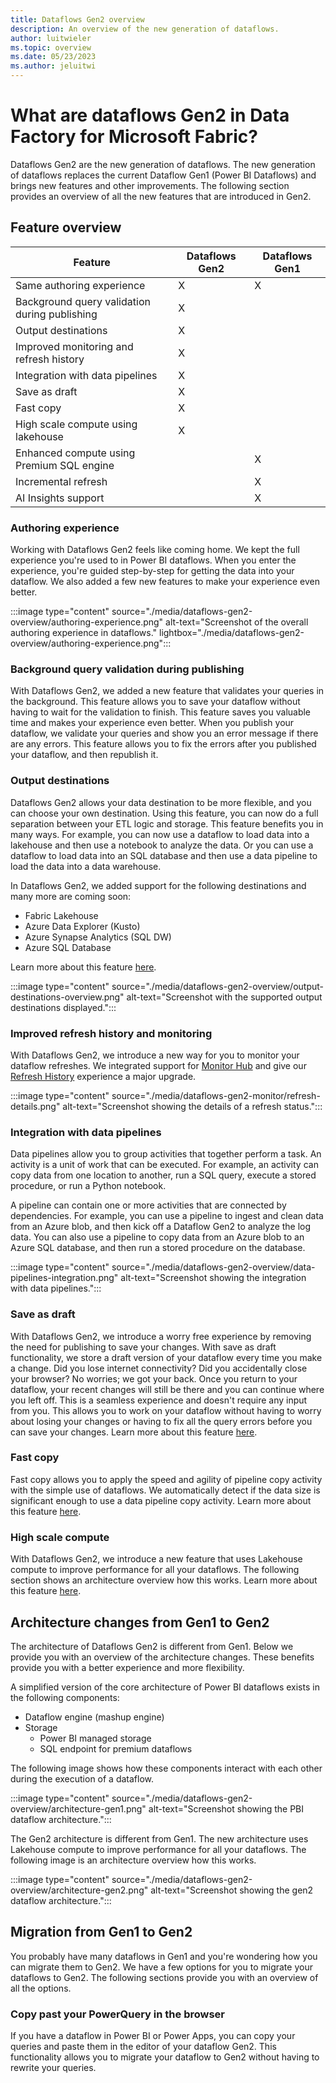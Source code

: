 ```yaml
---
title: Dataflows Gen2 overview
description: An overview of the new generation of dataflows.
author: luitwieler
ms.topic: overview
ms.date: 05/23/2023
ms.author: jeluitwi
---
```


# What are dataflows Gen2 in Data Factory for Microsoft Fabric?

Dataflows Gen2 are the new generation of dataflows. The new generation of dataflows replaces the current Dataflow Gen1 (Power BI Dataflows) and brings new features and other improvements. The following section provides an overview of all the new features that are introduced in Gen2.

## Feature overview

| Feature |   Dataflows Gen2 |  Dataflows Gen1 |
|--------|---|---|
| Same authoring experience | X | X |
| Background query validation during publishing | X |  |
| Output destinations  | X  |   |
| Improved monitoring and refresh history       |  X |   |
| Integration with data pipelines     | X  |   |
| Save as draft       | X  |   |
| Fast copy       | X  |   |
| High scale compute using lakehouse     |  X |   |
| Enhanced compute using Premium SQL engine |  |  X|
| Incremental refresh       |   | X  |
| AI Insights support |  | X |

### Authoring experience

Working with Dataflows Gen2 feels like coming home. We kept the full experience you're used to in Power BI dataflows. When you enter the experience, you're guided step-by-step for getting the data into your dataflow. We also added a few new features to make your experience even better.

:::image type="content" source="./media/dataflows-gen2-overview/authoring-experience.png" alt-text="Screenshot of the overall authoring experience in dataflows." lightbox="./media/dataflows-gen2-overview/authoring-experience.png":::

### Background query validation during publishing

With Dataflows Gen2, we added a new feature that validates your queries in the background. This feature allows you to save your dataflow without having to wait for the validation to finish. This feature saves you valuable time and makes your experience even better. When you publish your dataflow, we validate your queries and show you an error message if there are any errors. This feature allows you to fix the errors after you published your dataflow, and then republish it.

### Output destinations

Dataflows Gen2 allows your data destination to be more flexible, and you can choose your own destination. Using this feature, you can now do a full separation between your ETL logic and storage. This feature benefits you in many ways. For example, you can now use a dataflow to load data into a lakehouse and then use a notebook to analyze the data. Or you can use a dataflow to load data into an SQL database and then use a data pipeline to load the data into a data warehouse.

In Dataflows Gen2, we added support for the following destinations and many more are coming soon:

- Fabric Lakehouse
- Azure Data Explorer (Kusto)
- Azure Synapse Analytics (SQL DW)
- Azure SQL Database

Learn more about this feature [here](dataflows-gen2-overview.md).

:::image type="content" source="./media/dataflows-gen2-overview/output-destinations-overview.png" alt-text="Screenshot with the supported output destinations displayed.":::

### Improved refresh history and monitoring

With Dataflows Gen2, we introduce a new way for you to monitor your dataflow refreshes. We integrated support for [Monitor Hub](../placeholder.md) and give our [Refresh History](./dataflows-gen2-monitor.md) experience a major upgrade.

:::image type="content" source="./media/dataflows-gen2-monitor/refresh-details.png" alt-text="Screenshot showing the details of a refresh status.":::

### Integration with data pipelines

Data pipelines allow you to group activities that together perform a task. An activity is a unit of work that can be executed. For example, an activity can copy data from one location to another, run a SQL query, execute a stored procedure, or run a Python notebook.

A pipeline can contain one or more activities that are connected by dependencies. For example, you can use a pipeline to ingest and clean data from an Azure blob, and then kick off a Dataflow Gen2 to analyze the log data. You can also use a pipeline to copy data from an Azure blob to an Azure SQL database, and then run a stored procedure on the database.

:::image type="content" source="./media/dataflows-gen2-overview/data-pipelines-integration.png" alt-text="Screenshot showing the integration with data pipelines.":::

### Save as draft

With Dataflows Gen2, we introduce a worry free experience by removing the need for publishing to save your changes. With save as draft functionality, we store a draft version of your dataflow every time you make a change. Did you lose internet connectivity? Did you accidentally close your browser? No worries; we got your back. Once you return to your dataflow, your recent changes will still be there and you can continue where you left off. This is a seamless experience and doesn't require any input from you. This allows you to work on your dataflow without having to worry about losing your changes or having to fix all the query errors before you can save your changes. Learn more about this feature [here](./dataflows-gen2-save-draft.md).

### Fast copy

Fast copy allows you to apply the speed and agility of pipeline copy activity with the simple use of dataflows. We automatically detect if the data size is significant enough to use a data pipeline copy activity. Learn more about this feature [here](../placeholder.md).

### High scale compute

With Dataflows Gen2, we introduce a new feature that uses Lakehouse compute to improve performance for all your dataflows. The following section shows an architecture overview how this works. Learn more about this feature [here](../placeholder.md).

## Architecture changes from Gen1 to Gen2

The architecture of Dataflows Gen2 is different from Gen1. Below we provide you with an overview of the architecture changes. These benefits provide you with a better experience and more flexibility.

A simplified version of the core architecture of Power BI dataflows exists in the following components:

- Dataflow engine (mashup engine)
- Storage
  - Power BI managed storage
  - SQL endpoint for premium dataflows

The following image shows how these components interact with each other during the execution of a dataflow.

:::image type="content" source="./media/dataflows-gen2-overview/architecture-gen1.png" alt-text="Screenshot showing the PBI dataflow architecture.":::

The Gen2 architecture is different from Gen1. The new architecture uses Lakehouse compute to improve performance for all your dataflows. The following image is an architecture overview how this works.

:::image type="content" source="./media/dataflows-gen2-overview/architecture-gen2.png" alt-text="Screenshot showing the gen2 dataflow architecture.":::

## Migration from Gen1 to Gen2

You probably have many dataflows in Gen1 and you're wondering how you can migrate them to Gen2. We have a few options for you to migrate your dataflows to Gen2. The following sections provide you with an overview of all the options.

### Copy past your PowerQuery in the browser

If you have a dataflow in Power BI or Power Apps, you can copy your queries and paste them in the editor of your dataflow Gen2. This functionality allows you to migrate your dataflow to Gen2 without having to rewrite your queries.
